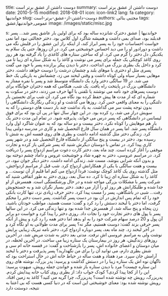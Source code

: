 title: دوست داشتن از عشق برتر است
summary: دوست داشتن از عشق برتر است
date: 2010-5-15
modified: 2018-08-01
icon:  icon-link2
lang: fa
category: خواندنیها
slug: دوست-داشتن-از-عشق-برتر-است
authors: مجتبی بنائی
tags: عمومی,خواندنیها,عشق
image: /images/static/misc.jpg

s: خواندنیها | عشق دخترک شانزده ساله بود که برای اولین بار عاشق پسر شد...  پسر قدبلند بود، صدای بمی داشت و همیشه شاگرد اول کلاس بود.  دختر خجالتی نبود اما نمی خواست احساسات خود را به پسر ابراز کند، از اینکه  راز این عشق را در قلبش نگه می داشت و دورادور او را می دید احساس خوشبختی  می کرد.  در آن روزها، حتی یک سلام به یکدیگر، دل دختر را گرم می کرد.  او که ساختن ستاره های کاغذی را یاد گرفته بود هر روز روی کاغذ کوچکی یک  جمله برای پسر می نوشت و کاغذ را به شکل ستاره ای زیبا تا می کرد و داخل یک  بطری بزرگ می انداخت.   دختر با دیدن پیکر برازنده پسر با خود می گفت پسری مثل او دختری با موهای  بلند و چشمان درشت را دوست خواهد داشت.  دختر موهایی بسیار سیاه ولی کوتاه داشت و وقتی لبخند می زد، چشمانش به  باریکی یک خط می شد.  در 19 سالگی دختر وارد یک دانشگاه متوسط شد و پسر با نمره ممتاز به  دانشگاهی بزرگ در پایتخت راه یافت.  یک شب، هنگامی که همه دختران خوابگاه برای دوست پسرهای خود نامه می نوشتند  یا تلفنی با آنها حرف می زدند، دختر در سکوت به شماره ای که از مدت ها پیش  حفظ کرده بود نگاه می کرد. آن شب برای نخستین بار دلتنگی را به معنای واقعی  حس کرد.   روزها می گذشت و او زندگی رنگارنگ دانشگاهی را بدون توجه پشت سر می گذاشت.  به یاد نداشت چند بار دست های دوستی را که به سویش دراز می شد، رد کرده  بود. در این چهار سال تنها در پی آن بود که برای فوق لیسانس در دانشگاهی که  پسر درس می خواند، پذیرفته شود. در تمام این مدت دختر یک بار هم موهایش را  کوتاه نکرد.  دختر بیست و دو ساله بود که به عنوان شاگرد اول وارد دانشگاه پسر شد. اما  پسر در همان سال فارغ التحصیل شد و کاری در مدرسه دولتی پیدا کرد. زندگی  دختر مثل گذشته ادامه داشت و بطری های روی قفسه اش به شش تا رسیده بود.   دختر در بیست و پنج سالگی از دانشگاه فارغ التحصیل شد و در شهر پسر کاری  پیدا کرد. در تماس با دوستان دیگرش شنید که پسر شرکتی باز کرده و تجارت  موفقی را آغاز کرده است. چند ماه بعد، دختر کارت دعوت مراسم ازدواج پسر را  دریافت کرد.  در مراسم عروسی، دختر به چهره شاد و خوشبخت عروس و داماد چشم دوخته بود و  بدون آنکه شرابی بنوشد، مست شد.   زندگی ادامه داشت. دختر دیگر جوان نبود، در بیست و هفت سالگی با یکی از  همکارانش ازدواج کرد. شب قبل از مراسم ازدواجش، مثل گذشته روی یک کاغذ کوچک  نوشت: فردا ازدواج می کنم اما قلبم از آن توست... و کاغذ را به شکل ستاره  ای زیبا تا کرد.   ده سال بعد، روزی دختر به طور اتفاقی شنید که شرکت پسر با مشکلات بزرگی  مواجه شده و در حال ورشکستگی است. همسرش از او جدا شده و طلبکارانش هر روز  او را آزار می دهند. دختر بسیار نگران شد و به جستجویش رفت... شبی در  باشگاهی، پسر را مست پیدا کرد. دختر حرف زیادی نزد، تنها کارت بانکی خود را  که تمام پس اندازش در آن بود در دست پسر گذاشت. پسر دست دختر را محکم  گرفت، اما دختر با لبخند دستش را رد کرد و گفت: مست هستید، مواظب خودتان  باشید.   زن پنجاه و پنج ساله شد، از همسرش جدا شده بود و تنها زندگی می کرد. در این  سالها پسر با پول های دختر تجارت خود را نجات داد. روزی دختر را پیدا کرد و  خواست دو برابر آن پول و 20 درصد سهام شرکت خود را به او بدهد اما دختر  همه را رد کرد و پیش از آنکه پسر حرفی بزند گفت: دوست هستیم، مگر نه؟  پسر برای مدت طولانی به او نگاه کرد و در آخر لبخند زد.   چند ماه بعد، پسر دوباره ازدواج کرد، دختر نامه تبریک زیبایی برایش نوشت  ولی به مراسم عروسی اش نرفت.  مدتی بعد دختر به شدت مریض شد، در آخرین روزهای زندگیش، هر روز در  بیمارستان یک ستاره زیبا می ساخت. در آخرین لحظه، در میان دوستان و اعضای  خانواده اش، پسر را بازشناخت و گفت: در قفسه خانه ام سی و شش بطری دارم، می  توانید آن را برای من نگهدارید؟  پسر پذیرفت و دختر با لبخند آرامش جان سپرد.   مرد هفتاد و هفت ساله در حیاط خانه اش در حال استراحت بود که ناگهان نوه اش  یک ستاره زیبا را در دستش گذاشت و پرسید: پدر بزرگ، نوشته های روی این  ستاره چیست؟  مرد با دیدن ستاره باز شده و خواندن جمله رویش، مبهوت پرسید: این را از کجا  پیدا کردی؟ کودک جواب داد: از بطری روی کتاب خانه پیدایش کردم.  پدربزرگ، رویش چه نوشته شده است؟  پدربزرگ، چرا گریه می کنید؟  کاغذ به زمین افتاد. رویش نوشته شده بود:  معنای خوشبختی این است که در دنیا کسی هست که بی اعتنا به نتیجه، دوستت  دارد